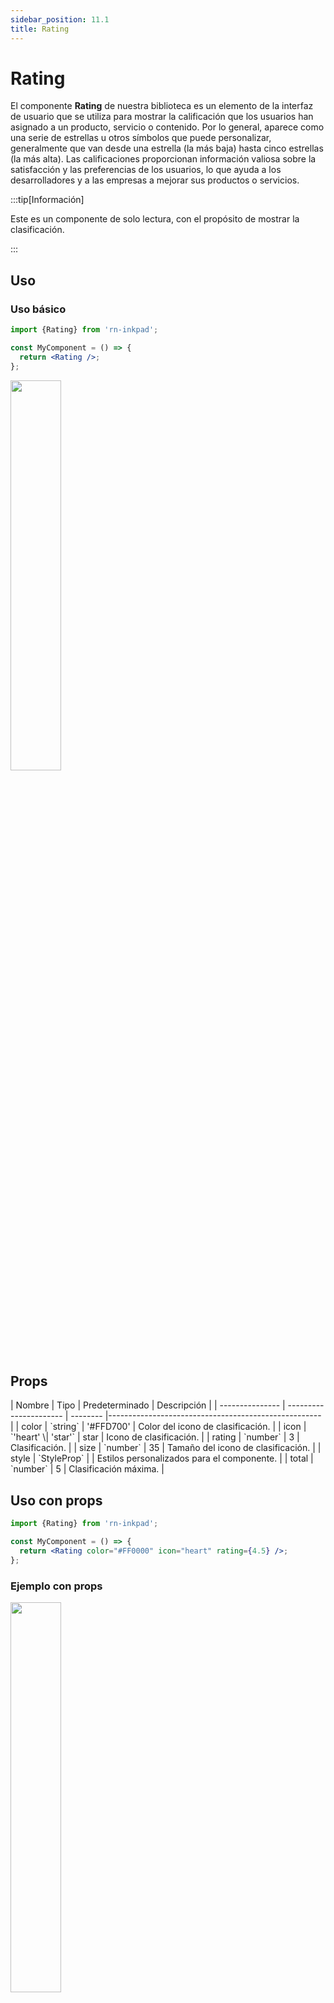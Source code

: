 ```yaml
---
sidebar_position: 11.1
title: Rating
---
```


# Rating

El componente **Rating** de nuestra biblioteca es un elemento de la interfaz de usuario que se utiliza para mostrar la calificación que los usuarios han asignado a un producto, servicio o contenido. Por lo general, aparece como una serie de estrellas u otros símbolos que puede personalizar, generalmente que van desde una estrella (la más baja) hasta cinco estrellas (la más alta). Las calificaciones proporcionan información valiosa sobre la satisfacción y las preferencias de los usuarios, lo que ayuda a los desarrolladores y a las empresas a mejorar sus productos o servicios.

:::tip[Información]

Este es un componente de solo lectura, con el propósito de mostrar la clasificación.

:::

## Uso

### Uso básico

```jsx
import {Rating} from 'rn-inkpad';

const MyComponent = () => {
  return <Rating />;
};
```

<img width="40%"  src="https://res.cloudinary.com/fercloudinary/image/upload/v1716306851/packages/ratings/rating-simple_isph7t.png" />

## Props

<div class="table-responsive">
| Nombre | Tipo | Predeterminado | Descripción |
| --------------- | ---------------------- | -------- |----------------------------------------------------- |
| color | `string` | '#FFD700' | Color del icono de clasificación. |
| icon | `'heart' \| 'star'` | star | Icono de clasificación. |
| rating | `number` | 3 | Clasificación. |
| size | `number` | 35 | Tamaño del icono de clasificación. |
| style | `StyleProp<ViewStyle>` | | Estilos personalizados para el componente. |
| total | `number` | 5 | Clasificación máxima. |
</div>

## Uso con props

```jsx
import {Rating} from 'rn-inkpad';

const MyComponent = () => {
  return <Rating color="#FF0000" icon="heart" rating={4.5} />;
};
```

### Ejemplo con props

<img width="40%"  src="https://res.cloudinary.com/fercloudinary/image/upload/v1716306850/packages/ratings/rating-props_nyrl3h.png" />
